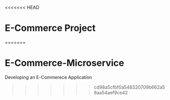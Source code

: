 <<<<<<< HEAD
# E-Commerce Project
=======
# E-Commerce-Microservice
Developing an E-Commerece Application 
>>>>>>> cd98a5cfbf0a548320709b662a58aa54aef9ce42
